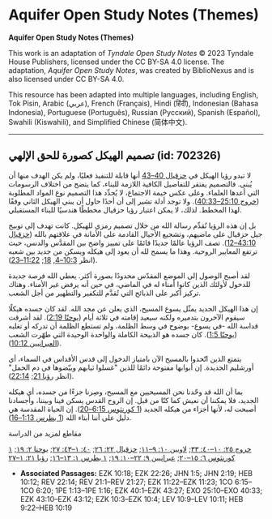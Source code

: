# Aquifer Open Study Notes (Themes)

**Aquifer Open Study Notes (Themes)**

This work is an adaptation of *Tyndale Open Study Notes* © 2023 Tyndale House Publishers, licensed under the CC BY\-SA 4\.0 license. The adaptation, *Aquifer Open Study Notes*, was created by BiblioNexus and is also licensed under CC BY\-SA 4\.0\.

This resource has been adapted into multiple languages, including English, Tok Pisin, Arabic (عربي), French (Français), Hindi (हिंदी), Indonesian (Bahasa Indonesia), Portuguese (Português), Russian (Русский), Spanish (Español), Swahili (Kiswahili), and Simplified Chinese (简体中文).



--------------------------------

## تصميم الهيكل كصورة للحق الإلهي (id: 702326)

لا تبدو رؤيا الهيكل في [حزقيال 40–43](https://ref.ly/Ezek40:1-Ezek43:27) أنها قابلة للتنفيذ فعليًا، ولم يكن الهدف منها أن يُبنى. فالتصميم يفتقر للتفاصيل الكافية اللازمة للبناء، كما يتضح من اختلاف الرسومات التي أعدها العلماء. وعلى عكس خيمة الاجتماع، لا يُحدِّد هذا التصميم نوع المواد المطلوبة ([خروج 25:10–40:33](https://ref.ly/Exod25:10-Exod40:33)). ولا توجد أدلة تشير إلى أن أحدًا حاول أن يبني الهيكل الثاني وفقًا لهذا المخطط. لذلك، لا يمكن اعتبار رؤيا حزقيال مخططًا هندسيًا للبناء المستقبلي.

بل إن هذه الرؤيا تُقدِّم رسالة الله من خلال تصميم رمزي للهيكل. كانت تهدف إلى توبيخ جيل حزقيال على ماضيهم، وتشجيع الأجيال القادمة على الأمانة في علاقتهم بالله ([حزقيال 43:10–12](https://ref.ly/Ezek43:10-Ezek43:12)). تصف الرؤيا عالمًا جديدًا قائمًا على تمييز واضح بين المقدَّس والدنس، حيث ترتفع المعايير الروحية. وهذا ما يسمح لله أن يعود إلى هيكله ويسكن من جديد بين شعبه (انظر [10:3–4](https://ref.ly/Ezek10:3-Ezek10:4), [18](https://ref.ly/Ezek10:18); [11:22–23](https://ref.ly/Ezek11:22-Ezek11:23)).

لقد أصبح الوصول إلى الموضع المقدّس محدودًا بصورة أكثر. يعطي الله فرصة جديدة للدخول لأولئك الذين كانوا أمناء له في الماضي، في حين أنه يرفض غير الأمناء. وهناك تركيز أكبر على الذبائح التي تُقدَّم للتكفير والتطهير من أجل الشعب.

إن هذا الهيكل الجديد يمثّل يسوع المسيح، الذي يعلن عن مجد الله. لقد كان جسده هيكلًا سيقوم الآخرون بتدميره ولكنه سيعيد إقامته في ثلاثة أيام ([يوحنّا 2:19](https://ref.ly/John2:19)). لقد أشرقت قداسة الله \-في يسوع\- بوضوح في وسط الظلمة، ولم تستطع الظلمة أن تدركه أو تغلبه ([يوحنّا 1:5](https://ref.ly/John1:5)). كان جسده هو الذبيحة الكاملة والواحدة الوحيدة التي طهّرت الشعب ([العبرانيين 10:12](https://ref.ly/Heb10:12)).

يتمتع الذين اتّحدوا بالمسيح الآن بامتياز الدخول إلى قدس الأقداس في السماء، أي أورشليم الجديدة. إن أبوابها مفتوحة دائمًا للذين "غسلوا ثيابهم وبيّضوها في دم الحمل" (انظر [رؤيا 21](https://ref.ly/Rev21:1-Rev21:27); [22:14](https://ref.ly/Rev22:14)).

بما أن الله قد وحّدنا نحن المسيحيين مع المسيح، وصِرنا جزءًا من جسده، أي هيكله الجديد، فلا يمكننا أن نعيش كما كنّا من قبل. إن الروح القدس يسكن فينا وبيننا، وأجسادنا أصبحت له، لأنها أجزاء من هيكله الجديد ([1 كورنثوس 6:15–20](https://ref.ly/1Cor6:15-1Cor6:20)). إن الحياة المقدسة هي دليل على أننا أبناء الله ([1 بطرس 1:13–16](https://ref.ly/1Pet1:13-1Pet1:16)).

مقاطع لمزيد من الدراسة

[خروج ٢٥: ١٠–٤٠: ٣٣](https://ref.ly/Exod25:10-Exod40:33); [لاويين ١٠: ٩–١١](https://ref.ly/Lev10:9-Lev10:11); [حزقيال ٢٢: ٢٦](https://ref.ly/Ezek22:26); [٤٠: ١–٤٣: ٢٧](https://ref.ly/Ezek40:1-Ezek43:27); [يوحنا ٢: ١٩](https://ref.ly/John2:19); [١ كورنثوس ٦: ١٥–٢٠](https://ref.ly/1Cor6:15-1Cor6:20); [عبرانيين ٩: ٢٢–١٠: ١٩](https://ref.ly/Heb9:22-Heb10:19); [١ بطرس ١: ١٣–١٦](https://ref.ly/1Pet1:13-1Pet1:16); [رؤيا ٢١: ١–٢٧](https://ref.ly/Rev21:1-Rev21:27)

* **Associated Passages:** EZK 10:18; EZK 22:26; JHN 1:5; JHN 2:19; HEB 10:12; REV 22:14; REV 21:1–REV 21:27; EZK 11:22–EZK 11:23; 1CO 6:15–1CO 6:20; 1PE 1:13–1PE 1:16; EZK 40:1–EZK 43:27; EXO 25:10–EXO 40:33; EZK 43:10–EZK 43:12; EZK 10:3–EZK 10:4; LEV 10:9–LEV 10:11; HEB 9:22–HEB 10:19


